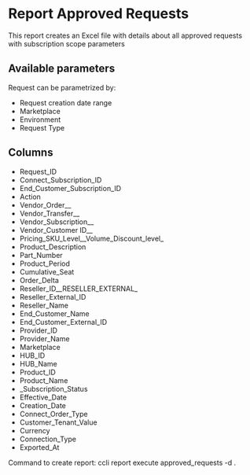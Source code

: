 # Report Approved Requests


This report creates an Excel file with details about all approved requests with subscription scope parameters


## Available parameters

Request can be parametrized by:

* Request creation date range
* Marketplace
* Environment
* Request Type

## Columns
* Request_ID
* Connect_Subscription_ID
* End_Customer_Subscription_ID
* Action
* Vendor_Order__
* Vendor_Transfer__
* Vendor_Subscription__
* Vendor_Customer ID__
* Pricing_SKU_Level__Volume_Discount_level_
* Product_Description
* Part_Number
* Product_Period
* Cumulative_Seat
* Order_Delta
* Reseller_ID__RESELLER_EXTERNAL_
* Reseller_External_ID
* Reseller_Name
* End_Customer_Name
* End_Customer_External_ID
* Provider_ID
* Provider_Name
* Marketplace
* HUB_ID
* HUB_Name
* Product_ID
* Product_Name
* _Subscription_Status
* Effective_Date
* Creation_Date
* Connect_Order_Type
* Customer_Tenant_Value
* Currency
* Connection_Type
* Exported_At

Command to create report: ccli report execute approved_requests -d .